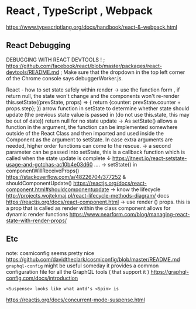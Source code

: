 # React , TypeScript , Webpack

<https://www.typescriptlang.org/docs/handbook/react-&-webpack.html>


## React Debugging

DEBUGGING WITH REACT DEVTOOLS ! ; https://github.com/facebook/react/blob/master/packages/react-devtools/README.md  ; Make sure that the dropdown in the top left corner of the Chrome console says debuggerWorker.js.

React - how to set state safely within render
    → use the function form , if return null, the state won't change and the components won't re-render
          this.setState((prevState, props) => {
              return {counter: prevState.counter + props.step};
          })
              arrow function in setState to determine whether state should update (the previous state value is passed in (do not use this.state, this may be out of date)) 
              return null for no state update
          → As setState() allows a function in the argument, the function can be implemented somewhere outside of the React Class and then imported and used inside the Component as the argument to setState. In case extra arguments are needed, higher order functions can come to the rescue.
          → a second parameter can be passed into setState, this is a callback function which is called when the state update is complete
        ↓
https://itnext.io/react-setstate-usage-and-gotchas-ac10b4e03d60
....
    → setState() in 
           componentWillReceiveProps()
https://stackoverflow.com/a/48226704/377252
           & shouldComponentUpdate()
https://reactjs.org/docs/react-component.html#shouldcomponentupdate
    → know the lifecycle
http://projects.wojtekmaj.pl/react-lifecycle-methods-diagram/
          docs
https://reactjs.org/docs/react-component.html
    → use render () props.
         this is a prop that is called as render within the class component
         allows for dynamic render functions
https://www.nearform.com/blog/managing-react-state-with-render-props/




## Etc
note: 
    cosmiconfig seems pretty nice
https://github.com/davidtheclark/cosmiconfig/blob/master/README.md
    `graphql-config` might be useful someday
    it provides a common configuration file for all the GraphQL tools ( that support it )
https://graphql-config.com/docs/introduction

    <Suspense> looks like what antd's <Spin> is
https://reactjs.org/docs/concurrent-mode-suspense.html
